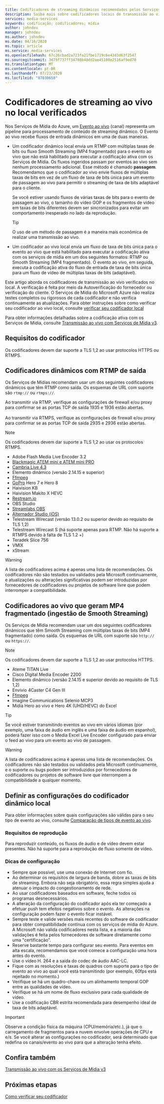 ```yaml
---
title: Codificadores de streaming dinâmicos recomendados pelos Serviços de Mídia – Azure | Microsoft Docs
description: Saiba mais sobre codificadores locais de transmissão ao vivo recomendados pelos Serviços de Mídia
services: media-services
keywords: codificação; codificadores; mídia
author: johndeu
manager: johndeu
ms.author: johndeu
ms.date: 04/16/2020
ms.topic: article
ms.service: media-services
ms.openlocfilehash: 67c26cbad2a723fa21fbe1719c6e43d3d63f2547
ms.sourcegitcommit: 3d79f737ff34708b48dd2ae45100e2516af9ed78
ms.translationtype: MT
ms.contentlocale: pt-BR
ms.lasthandoff: 07/23/2020
ms.locfileid: "87030658"
---
```

# <a name="verified-on-premises-live-streaming-encoders"></a>Codificadores de streaming ao vivo no local verificados

Nos Serviços de Mídia do Azure, um [Evento ao vivo](/rest/api/media/liveevents) (canal) representa um pipeline para processamento de conteúdo de streaming dinâmico. O Evento ao vivo recebe fluxos de entrada dinâmicos em uma de duas maneiras.

* Um codificador dinâmico local envia um RTMP com múltiplas taxas de bits ou fluxo Smooth Streaming (MP4 fragmentado) para o evento ao vivo que não está habilitado para executar a codificação ativa com os Serviços de Mídia. Os fluxos ingeridos passam por eventos ao vivo sem nenhum processamento adicional. Esse método é chamado **passagem**. Recomendamos que o codificador ao vivo envie fluxos de múltiplas taxas de bits em vez de um fluxo de taxa de bits única para um evento de passagem ao vivo para permitir o streaming de taxa de bits adaptável para o cliente. 

    Se você estiver usando fluxos de várias taxas de bits para o evento de passagem ao vivo, o tamanho do vídeo GOP e os fragmentos de vídeo em taxas de bits diferentes devem ser sincronizados para evitar um comportamento inesperado no lado da reprodução.

  > [!TIP]
  > O uso de um método de passagem é a maneira mais econômica de realizar uma transmissão ao vivo.
 
* Um codificador ao vivo local envia um fluxo de taxa de bits única para o evento ao vivo que está habilitado para executar a codificação ativa com os serviços de mídia em um dos seguintes formatos: RTMP ou Smooth Streaming (MP4 fragmentado). O evento ao vivo, em seguida, executa a codificação ativa do fluxo de entrada de taxa de bits única para um fluxo de vídeo de múltiplas taxas de bits (adaptável).

Este artigo aborda os codificadores de transmissão ao vivo verificados no local. A verificação é feita por meio da Autoverificação do fornecedor ou verificação do cliente. O Serviços de Mídia do Microsoft Azure não realiza testes completos ou rigorosos de cada codificador e não verifica continuamente as atualizações. Para obter instruções sobre como verificar seu codificador ao vivo local, consulte [verificar seu codificador local](become-on-premises-encoder-partner.md)

Para obter informações detalhadas sobre a codificação ativa com os Serviços de Mídia, consulte [Transmissão ao vivo com Serviços de Mídia v3](live-streaming-overview.md).

## <a name="encoder-requirements"></a>Requisitos do codificador

Os codificadores devem dar suporte a TLS 1,2 ao usar protocolos HTTPS ou RTMPS.

## <a name="live-encoders-that-output-rtmp"></a>Codificadores dinâmicos com RTMP de saída

Os Serviços de Mídias recomendam usar um dos seguintes codificadores dinâmicos que têm RTMP como saída. Os esquemas de URL com suporte são `rtmp://` ou `rtmps://`.

Ao transmitir via RTMP, verifique as configurações de firewall e/ou proxy para confirmar se as portas TCP de saída 1935 e 1936 estão abertas.<br/><br/>
Ao transmitir via RTMPS, verifique as configurações de firewall e/ou proxy para confirmar se as portas TCP de saída 2935 e 2936 estão abertas.

> [!NOTE]
> Os codificadores devem dar suporte a TLS 1,2 ao usar os protocolos RTMPS.

- Adobe Flash Media Live Encoder 3.2
- [Blackmagic ATEM mini e ATEM mini PRO](https://www.blackmagicdesign.com/products/atemmini)
- [Cambria Live 4.3](https://www.capellasystems.net/products/cambria-live/)
- Elemento dinâmico (versão 2.14.15 e superior)
- [Ffmpeg](https://www.ffmpeg.org)
- [GoPro](https://gopro.com/help/articles/block/getting-started-with-live-streaming) Hero 7 e Hero 8
- Haivision KB
- Haivision Makito X HEVC
- [Restream.io](https://restream.io/)
- OBS Studio
- [Streamlabs OBS](https://streamlabs.com/)
- [Alternador Studio (iOS)](https://www.switcherstudio.com/)
- Telestream Wirecast (versão 13.0.2 ou superior devido ao requisito de TLS 1,2)
- Telestream Wirecast S (há suporte apenas para RTMP. Não há suporte a RTMPS devido à falta de TLS 1.2 +)
- Teradek Slice 756
- VMIX
- xStream

> [!WARNING]
> A lista de codificadores acima é apenas uma lista de recomendações. Os codificadores não são testados ou validados pela Microsoft continuamente, e atualizações ou alterações significativas podem ser introduzidas por fornecedores de codificadores ou projetos de software livre que podem interromper a compatibilidade. 

## <a name="live-encoders-that-output-fragmented-mp4-smooth-streaming-ingest"></a>Codificadores ao vivo que geram MP4 fragmentado (ingestão de Smooth Streaming)

Os Serviços de Mídia recomendam usar um dos seguintes codificadores dinâmicos que têm Smooth Streaming com múltiplas taxas de bits (MP4 fragmentado) como saída. Os esquemas de URL com suporte são `http://` ou `https://`.

> [!NOTE]
> Os codificadores devem dar suporte a TLS 1,2 ao usar protocolos HTTPS.

- Ateme TITAN Live
- Cisco Digital Media Encoder 2200
- Elemento dinâmico (versão 2.14.15 e superior devido ao requisito de TLS 1,2)
- Envivio 4Caster C4 Gen III 
- [Ffmpeg](https://www.ffmpeg.org)
- Imagine Communications Selenio MCP3
- Mídia Hero ao vivo e Hero 4K (UHD/HEVC) do Excel

> [!TIP]
>  Se você estiver transmitindo eventos ao vivo em vários idiomas (por exemplo, uma faixa de áudio em inglês e uma faixa de áudio em espanhol), poderá fazer isso com o Media Excel Live Encoder configurado para enviar o feed ao vivo para um evento ao vivo de passagem.

> [!WARNING]
> A lista de codificadores acima é apenas uma lista de recomendações. Os codificadores não são testados ou validados pela Microsoft continuamente, e o suporte ou bugs podem ser introduzidos por fornecedores de codificadores ou projetos de software livre que interrompem a compatibilidade a qualquer momento. 

## <a name="configuring-on-premises-live-encoder-settings"></a>Definir as configurações do codificador dinâmico local

Para obter informações sobre quais configurações são válidas para o seu tipo de evento ao vivo, consulte [Comparação de tipos de evento ao vivo](live-event-types-comparison.md).

### <a name="playback-requirements"></a>Requisitos de reprodução

Para reproduzir conteúdo, os fluxos de áudio e de vídeo devem estar presentes. Não há suporte para a reprodução de fluxo somente de vídeo.

### <a name="configuration-tips"></a>Dicas de configuração

- Sempre que possível, use uma conexão de Internet com fio.
- Ao determinar os requisitos de largura de banda, dobre as taxas de bits de streaming. Embora não seja obrigatório, essa regra simples ajuda a atenuar o impacto do congestionamento de rede.
- Ao usar codificadores baseados em software, feche todos os programas desnecessários.
- A alteração da configuração do codificador após ela ter começado a efetuar push tem efeitos negativos sobre o evento. As alterações na configuração podem fazer o evento ficar instável. 
- Sempre teste e valide versões mais recentes do software de codificador para obter compatibilidade contínua com os serviços de mídia do Azure. A Microsoft não valida codificadores nesta lista, e a maioria das validações é feita pelos fornecedores de software diretamente como uma "certificação".
- Reserve bastante tempo para configurar seu evento. Para eventos em alta escala, recomendamos que você comece a configuração uma hora antes do evento.
- Use o vídeo H. 264 e a saída do codec de áudio AAC-LC.
- Fique com as resoluções e taxas de quadros com suporte para o tipo de evento ao vivo ao qual você está transmitindo (por exemplo, 60fps está rejeitado no momento.)
- Verifique se há um quadro-chave ou um alinhamento temporal GOP entre as qualidades de vídeo.
- Verifique se há um nome de fluxo exclusivo para cada qualidade de vídeo.
- Use a codificação CBR estrita recomendada para desempenho ideal de taxa de bits adaptável.

> [!IMPORTANT]
> Observe a condição física da máquina (CPU/memória/etc.), já que o carregamento de fragmentos para a nuvem envolve operações de CPU e e/s. Se você alterar as configurações no codificador, será determinado que redefina os canais/evento ao vivo para que a alteração tenha efeito.

## <a name="see-also"></a>Confira também

[Transmissão ao vivo com os Serviços de Mídia v3](live-streaming-overview.md)

## <a name="next-steps"></a>Próximas etapas

[Como verificar seu codificador](become-on-premises-encoder-partner.md)
